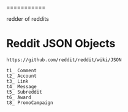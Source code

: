 
===========

redder of reddits

# Reddit JSON Objects
	https://github.com/reddit/reddit/wiki/JSON

	t1_	Comment
	t2_	Account
	t3_	Link
	t4_	Message
	t5_	Subreddit
	t6_	Award
	t8_	PromoCampaign
